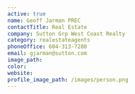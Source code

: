 ```yaml
---
active: true
name: Geoff Jarman PREC
contactTitle: Real Estate
company: Sutton Grp West Coast Realty
category: realestateagents
phoneOffice: 604-313-7280
email: gjarman@sutton.com
image_path:
color:
website:
profile_image_path: /images/person.png
---
```



